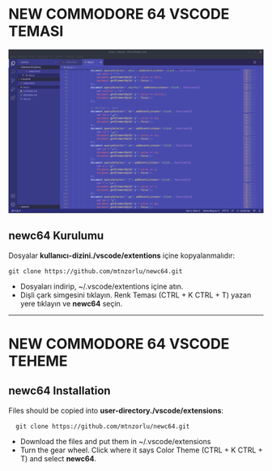 # NEW COMMODORE 64 VSCODE TEMASI

![commodore theme for vscode](/ss/keys.png)

## newc64 Kurulumu

Dosyalar __kullanıcı-dizini./vscode/extentions__ içine kopyalanmalıdır:

    git clone https://github.com/mtnzorlu/newc64.git

* Dosyaları indirip,    ~/.vscode/extentions içine atın.
* Dişli çark simgesini tıklayın. Renk Teması (CTRL + K CTRL + T) yazan yere tıklayın ve __newc64__ seçin.

---

# NEW COMMODORE 64 VSCODE TEHEME

## newc64 Installation

Files should be copied into __user-directory./vscode/extensions__:

      git clone https://github.com/mtnzorlu/newc64.git

* Download the files and put them in    ~/.vscode/extensions
* Turn the gear wheel. Click where it says Color Theme (CTRL + K CTRL + T) and select __newc64__. 
